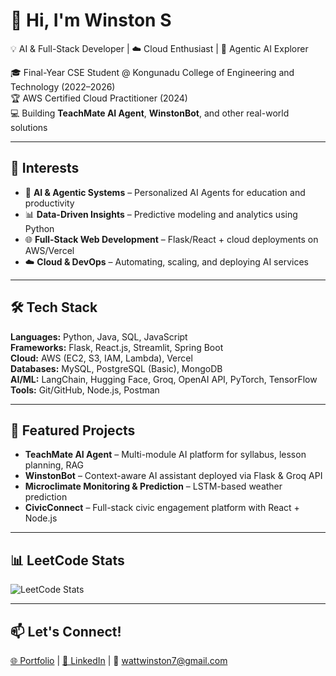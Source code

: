 # 👋 Hi, I'm Winston S  
💡 AI & Full-Stack Developer | ☁️ Cloud Enthusiast | 🤖 Agentic AI Explorer  

🎓 Final-Year CSE Student @ Kongunadu College of Engineering and Technology (2022–2026)  
🏆 AWS Certified Cloud Practitioner (2024)  
💻 Building **TeachMate AI Agent**, **WinstonBot**, and other real-world solutions  

---

## 🧠 Interests  
- 🤖 **AI & Agentic Systems** – Personalized AI Agents for education and productivity  
- 📊 **Data-Driven Insights** – Predictive modeling and analytics using Python  
- 🌐 **Full-Stack Web Development** – Flask/React + cloud deployments on AWS/Vercel  
- ☁️ **Cloud & DevOps** – Automating, scaling, and deploying AI services  

---

## 🛠 Tech Stack  
**Languages:** Python, Java, SQL, JavaScript  
**Frameworks:** Flask, React.js, Streamlit, Spring Boot  
**Cloud:** AWS (EC2, S3, IAM, Lambda), Vercel  
**Databases:** MySQL, PostgreSQL (Basic), MongoDB  
**AI/ML:** LangChain, Hugging Face, Groq, OpenAI API, PyTorch, TensorFlow  
**Tools:** Git/GitHub, Node.js, Postman  

---

## 🚀 Featured Projects  
- **TeachMate AI Agent** – Multi-module AI platform for syllabus, lesson planning, RAG  
- **WinstonBot** – Context-aware AI assistant deployed via Flask & Groq API  
- **Microclimate Monitoring & Prediction** – LSTM-based weather prediction  
- **CivicConnect** – Full-stack civic engagement platform with React + Node.js  

---

## 📊 LeetCode Stats  
![LeetCode Stats](https://leetcode.com/u/wattwinston7/)

---

## 📫 Let's Connect!  
[🌐 Portfolio](https://winstons.me) | [💼 LinkedIn](https://www.linkedin.com/in/winstonwatt) | 📧 wattwinston7@gmail.com  


